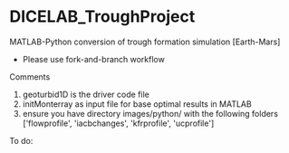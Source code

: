 # DICELAB_TroughProject
MATLAB-Python conversion of trough formation simulation [Earth-Mars]
* Please use fork-and-branch workflow

Comments
1. geoturbid1D is the driver code file
2. initMonterray as input file for base optimal results in MATLAB
3. ensure you have directory images/python/ with the following folders ['flowprofile', 'iacbchanges', 'kfrprofile', 'ucprofile']


To do: 
  
